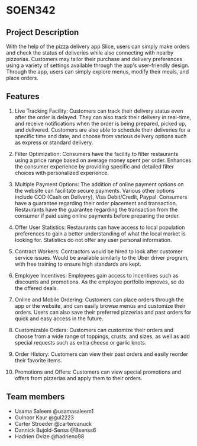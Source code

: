 # SOEN342

## Project Description
With the help of the pizza delivery app Slice, users can simply make orders and check the status of deliveries while also connecting with nearby pizzerias. Customers may tailor their purchase and delivery preferences using a variety of settings available through the app's user-friendly design. Through the app, users can simply explore menus, modify their meals, and place orders.

## Features

1. Live Tracking Facility: Customers can track their delivery status even after the order is delayed. They can also track their delivery in real-time, and receive notifications when the order is being prepared, picked up, and delivered. Customers are also able to schedule their deliveries for a specific time and date, and choose from various delivery options such as express or standard delivery.

2. Filter Optimization: Consumers have the facility to filter restaurants using a price range based on average money spent per order. Enhances the consumer experience by providing specific and detailed filter choices with personalized experience.

3. Multiple Payment Options: The addition of online payment options on the website can facilitate secure payments. Various other options include COD (Cash on Delivery), Visa Debit/Credit, Paypal. Consumers have a guarantee regarding their order placement and transaction. Restaurants have the guarantee regarding the transaction from the consumer if paid using online payments before preparing the order. 

4. Offer User Statistics: Restaurants can have access to local population preferences to gain a better understanding of what the local market is looking for.
Statistics do not offer any user personal information.

5. Contract Workers: Contractors would be hired to look after customer service issues. Would be available similarly to the Uber driver program, with free training to ensure high standards are kept.

6. Employee Incentives: Employees gain access to incentives such as discounts and promotions. As the employee portfolio improves, so do the offered deals. 

7. Online and Mobile Ordering: Customers can place orders through the app or the website, and can easily browse menus and customize their orders. Users can also save their preferred pizzerias and past orders for quick and easy access in the future.

8. Customizable Orders: Customers can customize their orders and choose from a wide range of toppings, crusts, and sizes, as well as add special requests such as extra cheese or garlic knots.

9. Order History: Customers can view their past orders and easily reorder their favorite items.

10. Promotions and Offers: Customers can view special promotions and offers from pizzerias and apply them to their orders.


## Team members
- Usama Saleem @usamasaleem1
- Gulnoor Kaur @gul2223
- Carter Stroeder @cartercanuck
- Dannick Bujold-Senss @Bsenss6
- Hadrien Ovize @hadrieno98
